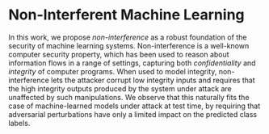 # Non-Interferent Machine Learning

In this work, we propose _non-interference_ as a robust foundation of the security of machine learning systems. Non-interference is a well-known computer security property, which has been used to reason about information flows in a range of settings, capturing both _confidentiality_ and _integrity_ of computer programs. When used to model integrity, non-interference lets the attacker corrupt low integrity inputs and requires that the high integrity outputs produced by the system under attack are unaffected by such manipulations. We observe that this naturally fits the case of machine-learned models under attack at test time, by requiring that adversarial perturbations have only a limited impact on the predicted class labels.
